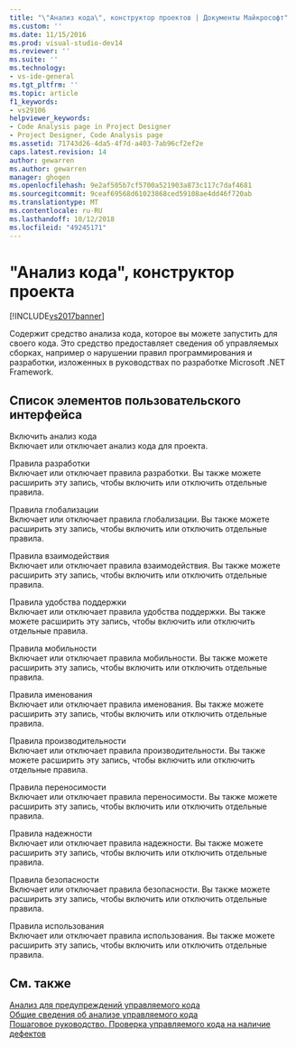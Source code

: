 ```yaml
---
title: "\"Анализ кода\", конструктор проектов | Документы Майкрософт"
ms.custom: ''
ms.date: 11/15/2016
ms.prod: visual-studio-dev14
ms.reviewer: ''
ms.suite: ''
ms.technology:
- vs-ide-general
ms.tgt_pltfrm: ''
ms.topic: article
f1_keywords:
- vs29106
helpviewer_keywords:
- Code Analysis page in Project Designer
- Project Designer, Code Analysis page
ms.assetid: 71743d26-4da5-4f7d-a403-7ab96cf2ef2e
caps.latest.revision: 14
author: gewarren
ms.author: gewarren
manager: ghogen
ms.openlocfilehash: 9e2af505b7cf5700a521903a873c117c7daf4681
ms.sourcegitcommit: 9ceaf69568d61023868ced59108ae4dd46f720ab
ms.translationtype: MT
ms.contentlocale: ru-RU
ms.lasthandoff: 10/12/2018
ms.locfileid: "49245171"
---
```

# <a name="code-analysis-project-designer"></a>"Анализ кода", конструктор проекта
[!INCLUDE[vs2017banner](../../includes/vs2017banner.md)]

  
Содержит средство анализа кода, которое вы можете запустить для своего кода. Это средство предоставляет сведения об управляемых сборках, например о нарушении правил программирования и разработки, изложенных в руководствах по разработке Microsoft .NET Framework.  
  
## <a name="uielement-list"></a>Список элементов пользовательского интерфейса  
 Включить анализ кода  
 Включает или отключает анализ кода для проекта.  
  
 Правила разработки  
 Включает или отключает правила разработки. Вы также можете расширить эту запись, чтобы включить или отключить отдельные правила.  
  
 Правила глобализации  
 Включает или отключает правила глобализации. Вы также можете расширить эту запись, чтобы включить или отключить отдельные правила.  
  
 Правила взаимодействия  
 Включает или отключает правила взаимодействия. Вы также можете расширить эту запись, чтобы включить или отключить отдельные правила.  
  
 Правила удобства поддержки  
 Включает или отключает правила удобства поддержки. Вы также можете расширить эту запись, чтобы включить или отключить отдельные правила.  
  
 Правила мобильности  
 Включает или отключает правила мобильности. Вы также можете расширить эту запись, чтобы включить или отключить отдельные правила.  
  
 Правила именования  
 Включает или отключает правила именования. Вы также можете расширить эту запись, чтобы включить или отключить отдельные правила.  
  
 Правила производительности  
 Включает или отключает правила производительности. Вы также можете расширить эту запись, чтобы включить или отключить отдельные правила.  
  
 Правила переносимости  
 Включает или отключает правила переносимости. Вы также можете расширить эту запись, чтобы включить или отключить отдельные правила.  
  
 Правила надежности  
 Включает или отключает правила надежности. Вы также можете расширить эту запись, чтобы включить или отключить отдельные правила.  
  
 Правила безопасности  
 Включает или отключает правила безопасности. Вы также можете расширить эту запись, чтобы включить или отключить отдельные правила.  
  
 Правила использования  
 Включает или отключает правила использования. Вы также можете расширить эту запись, чтобы включить или отключить отдельные правила.  
  
## <a name="see-also"></a>См. также  
 [Анализ для предупреждений управляемого кода](../../code-quality/code-analysis-for-managed-code-warnings.md)   
 [Общие сведения об анализе управляемого кода](../../code-quality/code-analysis-for-managed-code-overview.md)   
 [Пошаговое руководство. Проверка управляемого кода на наличие дефектов](../../code-quality/walkthrough-analyzing-managed-code-for-code-defects.md)



